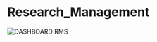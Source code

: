 # Research_Management

![DASHBOARD RMS](https://github.com/lawrence1986/Research_Management/assets/23414525/872887c4-8ca4-42a1-a6b4-7c553e525563)
